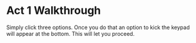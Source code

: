 # Act 1 Walkthrough
Simply click three options. Once you do that an option to kick the keypad will appear at the bottom. This will let you proceed.